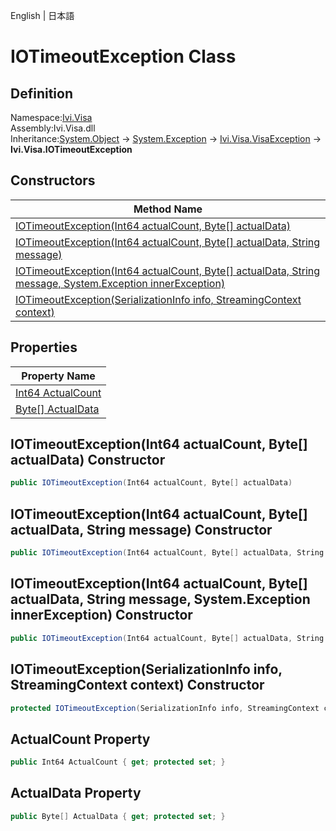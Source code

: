 English | 日本語

# IOTimeoutException Class

## Definition
Namespace:[Ivi.Visa](Ivi.Visa.md)<BR>
Assembly:Ivi.Visa.dll<BR>
Inheritance:[System.Object](https://learn.microsoft.com/en-us/dotnet/api/system.object) -> [System.Exception](https://learn.microsoft.com/en-us/dotnet/api/system.exception) -> [Ivi.Visa.VisaException](Ivi.Visa.VisaException.md) -> **Ivi.Visa.IOTimeoutException**

## Constructors

|Method Name|
|---|
|[IOTimeoutException(Int64 actualCount, Byte[] actualData)](#IOTimeoutExceptionInt64-actualCount-Byte-actualData-Constructor)|
|[IOTimeoutException(Int64 actualCount, Byte[] actualData, String message)](#IOTimeoutExceptionInt64-actualCount-Byte-actualData-String-message-Constructor)|
|[IOTimeoutException(Int64 actualCount, Byte[] actualData, String message, System.Exception innerException)](#IOTimeoutExceptionInt64-actualCount-Byte-actualData-String-message-SystemException-innerException-Constructor)|
|[IOTimeoutException(SerializationInfo info, StreamingContext context)](#IOTimeoutExceptionSerializationInfo-info-StreamingContext-context-Constructor)|

## Properties

|Property Name|
|---|
|[Int64 ActualCount](#ActualCount-Property)|
|[Byte[] ActualData](#ActualData-Property)|

## IOTimeoutException(Int64 actualCount, Byte[] actualData) Constructor
```C#
public IOTimeoutException(Int64 actualCount, Byte[] actualData)
```
## IOTimeoutException(Int64 actualCount, Byte[] actualData, String message) Constructor
```C#
public IOTimeoutException(Int64 actualCount, Byte[] actualData, String message)
```
## IOTimeoutException(Int64 actualCount, Byte[] actualData, String message, System.Exception innerException) Constructor
```C#
public IOTimeoutException(Int64 actualCount, Byte[] actualData, String message, System.Exception innerException)
```
## IOTimeoutException(SerializationInfo info, StreamingContext context) Constructor
```C#
protected IOTimeoutException(SerializationInfo info, StreamingContext context)
```
## ActualCount Property
```C#
public Int64 ActualCount { get; protected set; }
```
## ActualData Property
```C#
public Byte[] ActualData { get; protected set; }
```
